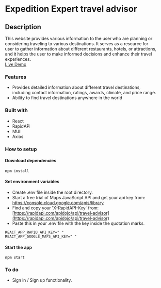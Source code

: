 # Expedition Expert travel advisor

## Description

This website  provides various information to the user who are planning or considering traveling to various destinations. It serves as a resource for user to gather information about different restaurants, hotels, or attractions, and it helps the user to make informed decisions and enhance their travel experiences. <br/>
<a href="https://expedition-expert.netlify.app/" target="_blank"> Live Demo </a>

### Features

- Provides detailed information about different travel destinations, including contact information, ratings, awards, climate, and price range.
- Ability to find travel destinations anywhere in the world

### Built with

- React
- RapidAPI
- MUI
- Axios

### How to setup
#### Download dependencies

```
npm install
```

#### Set environment variables

- Create .env file inside the root directory.
- Start a free trial of Maps JavaScript API and get your api key from: https://console.cloud.google.com/apis/library
- Find and copy your 'X-RapidAPI-Key' from: [https://rapidapi.com/apidojo/api/travel-advisor](https://rapidapi.com/apidojo/api/travel-advisor)
- Paste this in your .env file with the key inside the quotation marks.

```
REACT_APP_RAPID_API_KEY=" " 
REACT_APP_GOOGLE_MAPS_API_KEY=" " 
```

#### Start the app

```
npm start
```

### To do

- Sign in / Sign up functionality.
